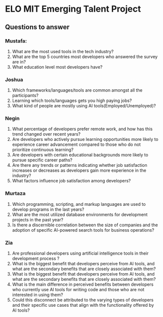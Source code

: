 # ELO MIT Emerging Talent Project
## Questions to answer
### Mustafa:
1. What are the most used tools in the tech industry?
2. What are the top 5 countries most developers who answered the survey are in?
3. What education level most developers have?

### Joshua
1. Which frameworks/languages/tools are common amongst all the participants?
2. Learning which tools/languages gets you high paying jobs?
3. What kind of people are mostly using AI tools(Employed/Unemployed)?

### Negin
1. What percentage of developers prefer remote work, and how has this trend changed over recent years?
2. Are developers who actively pursue learning opportunities more likely to experience career advancement compared to those who do not prioritize continuous learning?
3. Are developers with certain educational backgrounds more likely to pursue specific career paths?
4. Are there any trends or patterns indicating whether job satisfaction increases or decreases as developers gain more experience in the industry?
5. What factors influence job satisfaction among developers?

### Murtaza 
1. Which programming, scripting, and markup languages are used to develop programs in the last years?
2. What are the most utilized database environments for development projects in the past year?
3. Is there a discernible correlation between the size of companies and the adoption of specific AI-powered search tools for business operations?

### Zia
1. Are professional developers using artificial intelligence tools in their development process ?
2. What is the biggest benefit that developers perceive from AI tools, and what are the secondary benefits that are closely associated with them?
3. What is the biggest benefit that developers perceive from AI tools, and what are the secondary benefits that are closely associated with them?
4. What is the main difference in perceived benefits between developers who currently use AI tools for writing code and those who are not interested in using them? 
5. Could this disconnect be attributed to the varying types of developers and their specific use cases that align with the functionality offered by AI tools?
